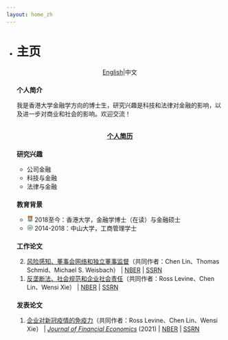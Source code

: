 ```yaml
---
layout: home_zh
---
```


<ul class="posts">
<li class="posts-labelgroup2">
<h1 id="posts-label2">主页</h1>
</li>

<p style="text-align:center" class="post"><a href='./index.html'>English</a>|中文</p>

<h3 class="post-title" style="font-size: 15px">个人简介</h3>
<div class="post">我是香港大学金融学方向的博士生，研究兴趣是科技和法律对金融的影响，以及进一步对商业和社会的影响。欢迎交流！</div>
<div align="center">
<br>

<strong><a class="icon-pdf" href="./assets/简历_丁文治.pdf" style="font-size: 15px" target="_blank">个人简历</a></strong>
</div>

<h3 class="post-title" style="font-size: 15px">研究兴趣</h3>
<ul class="my-list">
<li class="post">公司金融</li>
<li class="post">科技与金融</li>
<li class="post">法律与金融</li>
</ul>

<h3 class="post-title" style="font-size: 15px">教育背景</h3>
<ul class="my-list">
<li class="post"><img src="./assets/img/hku.png" width="14"> 2018至今：香港大学，金融学博士（在读）与金融硕士</li>
<li class="post"><img src="./assets/img/sysu.png" width="14"> 2014-2018：中山大学，工商管理学士</li>
</ul>
<h3 class="post-title" style="font-size: 15px">工作论文</h3>
<ol reversed>
<li class="post"><a class="two" href="/pages/research_zh.html#penalty_vote">风险感知、董事会网络和独立董事监督</a>（共同作者：Chen Lin、Thomas Schmid、Michael S. Weisbach） | <a class='icon-ext-link' href='https://www.nber.org/papers/w28976' target="_blank">NBER</a> | <a class='icon-ext-link' href='https://papers.ssrn.com/sol3/papers.cfm?abstract_id=' target="_blank">SSRN</a>
</li>
<li class="post"><a class="two" href="/pages/research_zh.html#comp_csr">反垄断法、社会规范和企业社会责任</a>（共同作者：Ross Levine、Chen Lin、Wensi Xie） | <a class='icon-ext-link' href='https://www.nber.org/papers/w27493' target="_blank">NBER</a> | <a class='icon-ext-link' href='https://papers.ssrn.com/sol3/papers.cfm?abstract_id=3605990' target="_blank">SSRN</a>
</li>
</ol>

<h3 class="post-title" style="font-size: 15px">发表论文</h3>
<ol reversed>
<li class="post"><a class="two" href="/pages/research_zh.html#covid_immunity">企业对新冠疫情的免疫力</a>（共同作者：Ross Levine、Chen Lin、Wensi Xie） | <a class='icon-ext-link' href='https://doi.org/10.1016/j.jfineco.2021.03.005' target="_blank"><i>Journal of Financial Economics</i></a> (2021) | <a class='icon-ext-link' href='https://www.nber.org/papers/w27055' target="_blank">NBER</a> | <a class='icon-ext-link' href='https://papers.ssrn.com/sol3/papers.cfm?abstract_id=3578585' target="_blank">SSRN</a>
</li>
</ol>